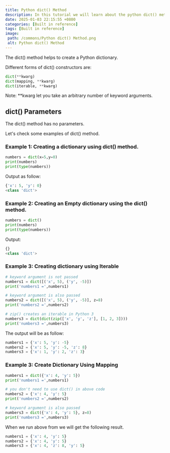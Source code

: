 ```yaml
---
title: Python dict() Method
description: In this tutorial we will learn about the python dict() method and its uses.
date: 2025-01-03 22:15:55 +0800
categories: [Built in reference]
tags: [Built in reference]
image:
 path: /commons/Python dict() Method.png
 alt: Python dict() Method
---
```


The dict() method helps to create a Python dictionary.

Different forms of dict() constructors are:

```python
dict(**kwarg)
dict(mapping, **kwarg)
dict(iterable, **kwarg)
```

Note: \*\*kwarg let you take an arbitrary number of keyword arguments.

## dict() Parameters

The dict() method has no parameters.

Let's check some examples of dict() method.

### Example 1: Creating a dictionary using dict() method.

```python
numbers = dict(x=5,y=0)
print(numbers)
print(type(numbers))
```


Output as follow:

```python
{'x': 5, 'y': 0}
<class 'dict'>
```
### Example 2: Creating an Empty dictionary using the dict() method.

```python
numbers = dict()
print(numbers)
print(type(numbers))

```

Output:

```python
{}
<class 'dict'>

```

### Example 3: Creating dictionary using Iterable

```python
# keyword argument is not passed
numbers1 = dict([('x', 5), ('y', -5)])
print('numbers1 =',numbers1)

# keyword argument is also passed
numbers2 = dict([('x', 5), ('y', -5)], z=8)
print('numbers2 =',numbers2)

# zip() creates an iterable in Python 3
numbers3 = dict(dict(zip(['x', 'y', 'z'], [1, 2, 3])))
print('numbers3 =',numbers3)

```
The output will be as follow:

```python
numbers1 = {'x': 5, 'y': -5}
numbers2 = {'x': 5, 'y': -5, 'z': 8}
numbers3 = {'x': 1, 'y': 2, 'z': 3}

```

### 

### Example 3: Create Dictionary Using Mapping

```python
numbers1 = dict({'x': 4, 'y': 5})
print('numbers1 =',numbers1)

# you don't need to use dict() in above code
numbers2 = {'x': 4, 'y': 5}
print('numbers2 =',numbers2)

# keyword argument is also passed
numbers3 = dict({'x': 4, 'y': 5}, z=8)
print('numbers3 =',numbers3)

```

When we run above from we will get the following result.

```python
numbers1 = {'x': 4, 'y': 5}
numbers2 = {'x': 4, 'y': 5}
numbers3 = {'x': 4, 'z': 8, 'y': 5}

```